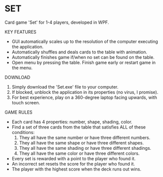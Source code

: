 # SET #
Card game 'Set' for 1-4 players, developed in WPF.

KEY FEATURES
- GUI automatically scales up to the resolution of the computer executing the application.
- Automatically shuffles and deals cards to the table with animation.
- Automatically finishes game if/when no set can be found on the table.
- Open menu by pressing the table. Finish game early or restart game in the menu.

DOWNLOAD
1. Simply download the 'Set.exe' file to your computer.
2. If blocked, unblock the application in its properties (no virus, I promise).
3. For best experience, play on a 360-degree laptop facing upwards, with touch screen.

GAME RULES
- Each card has 4 properties: number, shape, shading, color.
- Find a set of three cards from the table that satisfies ALL of these conditions:
    1. They all have the same number or have three different numbers.
    2. They all have the same shape or have three different shapes.
    3. They all have the same shading or have three different shadings.
    4. They all have the same color or have three different colors.
- Every set is rewarded with a point to the player who found it.
- An incorrect set resets the score for the player who found it.
- The player with the highest score when the deck runs out wins.
